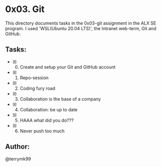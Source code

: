 # 0x03. Git
This directory documents tasks in the 0x03-git assignment in the ALX SE program. 
I used 'WSL(Ubuntu 20.04 LTS)', the Intranet web-term, Git and GitHub.

## Tasks:
- [x] 0. Create and setup your Git and GitHub account
- [x] 1. Repo-session 
- [x] 2. Coding fury road
- [x] 3. Collaboration is the base of a company
- [x] 4. Collaboration: be up to date
- [x] 5. HAAA what did you do???
- [x] 6. Never push too much

## Author:
@terrymk99


